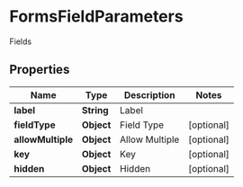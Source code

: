 

# FormsFieldParameters

Fields

## Properties

| Name | Type | Description | Notes |
|------------ | ------------- | ------------- | -------------|
|**label** | **String** | Label |  |
|**fieldType** | **Object** | Field Type |  [optional] |
|**allowMultiple** | **Object** | Allow Multiple |  [optional] |
|**key** | **Object** | Key |  [optional] |
|**hidden** | **Object** | Hidden |  [optional] |



